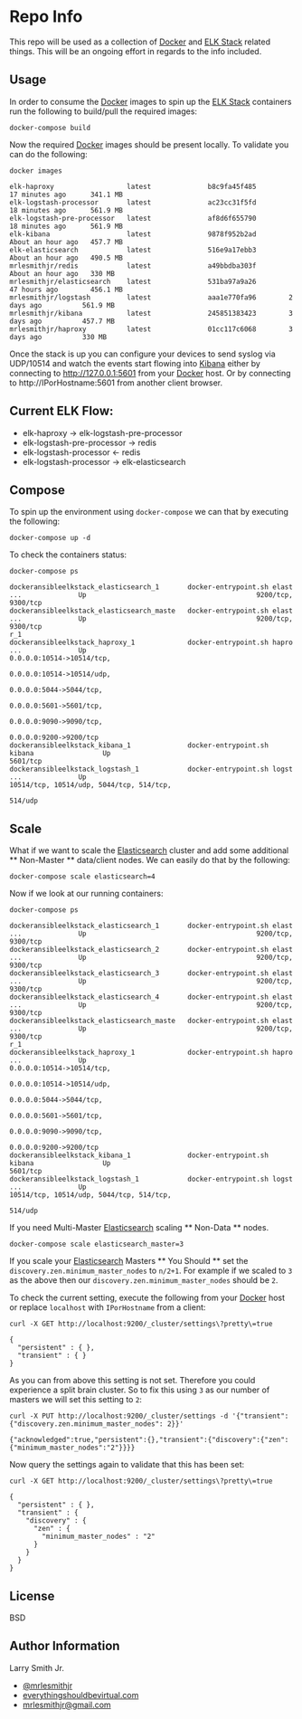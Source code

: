 Repo Info
=========
This repo will be used as a collection of [Docker] and [ELK Stack] related things.
This will be an ongoing effort in regards to the info included.

Usage
-----
In order to consume the [Docker] images to spin up the [ELK Stack] containers
run the following to build/pull the required images:
```
docker-compose build
```
Now the required [Docker] images should be present locally. To validate you
can do the following:
```
docker images
```
```
elk-haproxy                  latest              b8c9fa45f485        17 minutes ago      341.1 MB
elk-logstash-processor       latest              ac23cc31f5fd        18 minutes ago      561.9 MB
elk-logstash-pre-processor   latest              af8d6f655790        18 minutes ago      561.9 MB
elk-kibana                   latest              9878f952b2ad        About an hour ago   457.7 MB
elk-elasticsearch            latest              516e9a17ebb3        About an hour ago   490.5 MB
mrlesmithjr/redis            latest              a49bbdba303f        About an hour ago   330 MB
mrlesmithjr/elasticsearch    latest              531ba97a9a26        47 hours ago        456.1 MB
mrlesmithjr/logstash         latest              aaa1e770fa96        2 days ago          561.9 MB
mrlesmithjr/kibana           latest              245851383423        3 days ago          457.7 MB
mrlesmithjr/haproxy          latest              01cc117c6068        3 days ago          330 MB
```

Once the stack is up you can configure your devices to send syslog via UDP/10514
and watch the events start flowing into [Kibana] either by connecting to
http://127.0.0.1:5601 from your [Docker] host. Or by connecting to http://IPorHostname:5601
from another client browser.

Current ELK Flow:
-----------------
* elk-haproxy -> elk-logstash-pre-processor
* elk-logstash-pre-processor -> redis
* elk-logstash-processor <- redis
* elk-logstash-processor -> elk-elasticsearch

Compose
-------
To spin up the environment using `docker-compose` we can that by executing the
following:
```
docker-compose up -d
```
To check the containers status:
```
docker-compose ps
```
```
dockeransibleelkstack_elasticsearch_1       docker-entrypoint.sh elast ...              Up                                          9200/tcp, 9300/tcp                        
dockeransibleelkstack_elasticsearch_maste   docker-entrypoint.sh elast ...              Up                                          9200/tcp, 9300/tcp                        
r_1                                                                                                                                                                           
dockeransibleelkstack_haproxy_1             docker-entrypoint.sh hapro ...              Up                                          0.0.0.0:10514->10514/tcp,                 
                                                                                                                                    0.0.0.0:10514->10514/udp,                 
                                                                                                                                    0.0.0.0:5044->5044/tcp,                   
                                                                                                                                    0.0.0.0:5601->5601/tcp,                   
                                                                                                                                    0.0.0.0:9090->9090/tcp,                   
                                                                                                                                    0.0.0.0:9200->9200/tcp                    
dockeransibleelkstack_kibana_1              docker-entrypoint.sh kibana                 Up                                          5601/tcp                                  
dockeransibleelkstack_logstash_1            docker-entrypoint.sh logst ...              Up                                          10514/tcp, 10514/udp, 5044/tcp, 514/tcp,  
                                                                                                                                    514/udp
```

Scale
-----
What if we want to scale the [Elasticsearch] cluster and add some additional
** Non-Master ** data/client nodes. We can easily do that by the following:
```
docker-compose scale elasticsearch=4
```
Now if we look at our running containers:
```
docker-compose ps
```
```
dockeransibleelkstack_elasticsearch_1       docker-entrypoint.sh elast ...              Up                                          9200/tcp, 9300/tcp                        
dockeransibleelkstack_elasticsearch_2       docker-entrypoint.sh elast ...              Up                                          9200/tcp, 9300/tcp                        
dockeransibleelkstack_elasticsearch_3       docker-entrypoint.sh elast ...              Up                                          9200/tcp, 9300/tcp                        
dockeransibleelkstack_elasticsearch_4       docker-entrypoint.sh elast ...              Up                                          9200/tcp, 9300/tcp                        
dockeransibleelkstack_elasticsearch_maste   docker-entrypoint.sh elast ...              Up                                          9200/tcp, 9300/tcp                        
r_1                                                                                                                                                                           
dockeransibleelkstack_haproxy_1             docker-entrypoint.sh hapro ...              Up                                          0.0.0.0:10514->10514/tcp,                 
                                                                                                                                    0.0.0.0:10514->10514/udp,                 
                                                                                                                                    0.0.0.0:5044->5044/tcp,                   
                                                                                                                                    0.0.0.0:5601->5601/tcp,                   
                                                                                                                                    0.0.0.0:9090->9090/tcp,                   
                                                                                                                                    0.0.0.0:9200->9200/tcp                    
dockeransibleelkstack_kibana_1              docker-entrypoint.sh kibana                 Up                                          5601/tcp                                  
dockeransibleelkstack_logstash_1            docker-entrypoint.sh logst ...              Up                                          10514/tcp, 10514/udp, 5044/tcp, 514/tcp,  
                                                                                                                                    514/udp
```
If you need Multi-Master [Elasticsearch] scaling ** Non-Data ** nodes.
```
docker-compose scale elasticsearch_master=3
```
If you scale your [Elasticsearch] Masters ** You Should ** set the
`discovery.zen.minimum_master_nodes` to `n/2+1`. For example if we scaled to `3`
as the above then our `discovery.zen.minimum_master_nodes` should be `2`.

To check the current setting, execute the following from your [Docker] host or
replace `localhost` with `IPorHostname` from a client:
```
curl -X GET http://localhost:9200/_cluster/settings\?pretty\=true
```
```
{
  "persistent" : { },
  "transient" : { }
}
```
As you can from above this setting is not set. Therefore you could experience a
split brain cluster. So to fix this using `3` as our number of masters we will
set this setting to `2`:
```
curl -X PUT http://localhost:9200/_cluster/settings -d '{"transient": {"discovery.zen.minimum_master_nodes": 2}}'
```
```
{"acknowledged":true,"persistent":{},"transient":{"discovery":{"zen":{"minimum_master_nodes":"2"}}}}
```
Now query the settings again to validate that this has been set:
```
curl -X GET http://localhost:9200/_cluster/settings\?pretty\=true
```
```
{
  "persistent" : { },
  "transient" : {
    "discovery" : {
      "zen" : {
        "minimum_master_nodes" : "2"
      }
    }
  }
}
```

License
-------

BSD

Author Information
------------------

Larry Smith Jr.
- [@mrlesmithjr]
- [everythingshouldbevirtual.com]
- [mrlesmithjr@gmail.com]


[Ansible]: <https://www.ansible.com/>
[Docker]: <https://www.docker.com>
[Elasticsearch]: <https://www.elastic.co/products/elasticsearch>
[ELK Stack]: <https://www.elastic.co/products>
[HAProxy]: <http://www.haproxy.org/>
[Kibana]: <https://www.elastic.co/products/kibana>
[@mrlesmithjr]: <https://twitter.com/mrlesmithjr>
[everythingshouldbevirtual.com]: <http://everythingshouldbevirtual.com>
[mrlesmithjr@gmail.com]: <mailto:mrlesmithjr@gmail.com>
